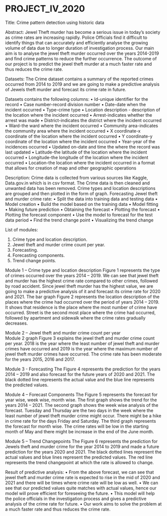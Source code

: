 # PROJECT_IV_2020
Title: Crime pattern detection using historic data

Abstract:
Jewel Theft murder has become a serious issue in today’s society as crime rates are increasing rapidly. Police Officials find it difficult to identify things that can accurately and efficiently analyse the growing volume of data due to longer duration of investigation process. Our main aim is to analyse the jewel theft murder occurred over the years 2014-2019 and find crime patterns to reduce the further occurrence. The outcome of our project is to predict the jewel theft murder at a much faster rate and thus reduces the crime rate.

Datasets:
The Crime dataset contains a summary of the reported crimes occurred from 2014 to 2019 and we are going to make a predictive analysis of Jewels theft murder and forecast its crime rate in future.  

Datasets contains the following columns:
•	Id-unique identifier for the record
•	Case number-record division number
•	Date-date when the incident occurred
•	Type-crime type
•	Location description - description of the location where the incident occurred
•	Arrest-indicates whether the arrest was made
•	District-indicates the district where the incident occurred
•	Ward-the ward where the incident occurred
•	Community area-indicates the community area where the incident occurred
•	X coordinate-x coordinate of the location where the incident occurred
•	Y coordinate-y coordinate of the location where the incident occurred
•	Year-year of the incidences occurred
•	Updated on-date and time the where the record was last updated
•	Latitude-the latitude of the location where the incident occurred
•	Longitude-the longitude of the location where the incident occurred
•	Location-the location where the incident occurred in a format that allows for creation of map and other geographic operations

Description:
Crime data is collected from various sources like Kaggle, Data.gov.in which is in csv format.
The Crime data is then cleaned and unwanted data has been removed.
Crime types and location descriptions are grouped and then plotted in the form of graph.
Forecasting Jewel theft and murder crime rate:
•	Split the data into training data and testing data
•	Model creation
•	Build the model based on the training data
•	Model fitting
•	Making future prediction
•	Obtaining the forecast
•	Plotting the forecast
•	Plotting the forecast component
•	Use the model to forecast for the test data period
•	Find the trend change point
•	Visualizing the trend change

List of modules:
1.	Crime type and location description.
2.	Jewel theft and murder crime count per year.
3.	Forecasting.
4.	Forecasting components.
5.	Trend change points.

Module 1 – Crime type and location description
Figure 1 represents the type of crimes occurred over the years 2014 – 2019. We can see that jewel theft and murder has the highest crime rate compared to other crimes, followed by road accident. Since jewel theft murder has the highest value, we are going to make a predictive analysis of it and forecast its crime rate for 2020 and 2021.
The bar graph Figure 2 represents the location description of the places where the crime had occurred over the period of years 2014 – 2019. It shows that residence is the place where the most number of crime have occurred. Street is the second most place where the crime had occurred, followed by apartment and sidewalk where the crime rates gradually decreases.

Module 2 – Jewel theft and murder crime count per year	              
Module 2 graph Figure 3 explains the jewel theft and murder crime count per year. 2018 is the year where the least number of jewel theft and murder crimes have occurred and 2019 is the year where the maximum number of jewel theft murder crimes have occurred. The crime rate has been moderate for the years 2015, 2016 and 2017.

Module 3 - Forecasting
The Figure 4 represents the prediction for the years 2014 – 2019 and also forecast for the future years of 2020 and 2021. The black dotted line represents the actual value and the blue line represents the predicted values. 
               
Module 4 – Forecast Components
The Figure 5 represents the forecast for year wise, week wise, month wise. The first graph shows the trend for the years 2014 – 2021. The second graph shows the week wise analysis of the forecast. Tuesday and Thursday are the two days in the week where the least number of jewel theft murder crime might occur. There might be a hike in crime rate for the days Friday and Saturday. The third graph represents the forecast for month wise. The crime rates will be low in the starting month of May and there might be increase in the end of the June month.

Module 5 – Trend Changepoints
The Figure 6 represents the prediction for Jewels theft and murder crime for the year 2014 to 2019 and made a future prediction for the years 2020 and 2021. The black dotted lines represent the actual values and blue lines represent the predicted values. The red line represents the trend changepoint at which the rate is allowed to change.

Result of predictive analysis:
•	From the above forecast, we can see that jewel theft and murder crime rate is expected to rise in the mid of 2020 and 2021 and there will be times where crime rate will be low as well. 
•	We can see that our predicted values quite matches with actual values, hence our model will prove efficient for foreseeing the future.
•	This model will help the police officials in the investigation process and gives a predictive analysis of the crime rate for future.
•	Our work aims to solve the problem at a much faster rate and thus reduces the crime rate.
